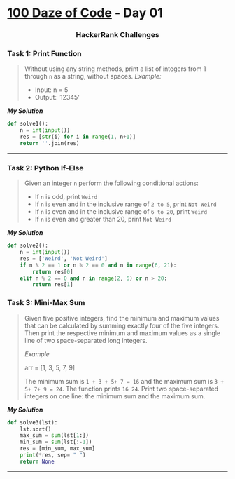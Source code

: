 # [100 Daze of Code](https://github.com/seraph76/100-Daze-of-Code) - Day 01

<div align="center">

### HackerRank Challenges

</div>

### **Task 1: Print Function**

> Without using any string methods, print a list of integers from 1 through `n` as a string, without spaces.
> *Example:*
>* Input: n = 5
>* Output: '12345'

**_My Solution_**

```python
def solve1():
    n = int(input())
    res = [str(i) for i in range(1, n+1)]
    return ''.join(res)
```

---

### **Task 2: Python If-Else**

> Given an integer `n` perform the following conditional actions:
>* If `n` is odd, print `Weird`
>* If `n` is even and in the inclusive range of `2 to 5`, print `Not Weird`
>* If `n` is even and in the inclusive range of `6 to 20`, print `Weird`
>* If `n` is even and greater than 20, print `Not Weird`

**_My Solution_**

```python
def solve2():
    n = int(input())
    res = ['Weird', 'Not Weird']
    if n % 2 == 1 or n % 2 == 0 and n in range(6, 21):
        return res[0]
    elif n % 2 == 0 and n in range(2, 6) or n > 20:
        return res[1]
```

### **Task 3: Mini-Max Sum**

> Given five positive integers, find the minimum and maximum values that can be calculated by summing exactly
> four of the five integers. Then print the respective minimum and maximum values as a single line of
> two space-separated long integers. 
>
> *Example*
>
> arr = [1, 3, 5, 7, 9]
>
> The minimum sum is `1 + 3 + 5+ 7 = 16` and the maximum sum is `3 + 5+ 7+ 9 = 24`. The function prints `16 24`. 
> Print two space-separated integers on one line: the minimum sum and the maximum sum.

**_My Solution_**

```python
def solve3(lst):
    lst.sort()
    max_sum = sum(lst[1:])
    min_sum = sum(lst[:-1])
    res = [min_sum, max_sum]
    print(*res, sep= " ")
    return None
```
---




